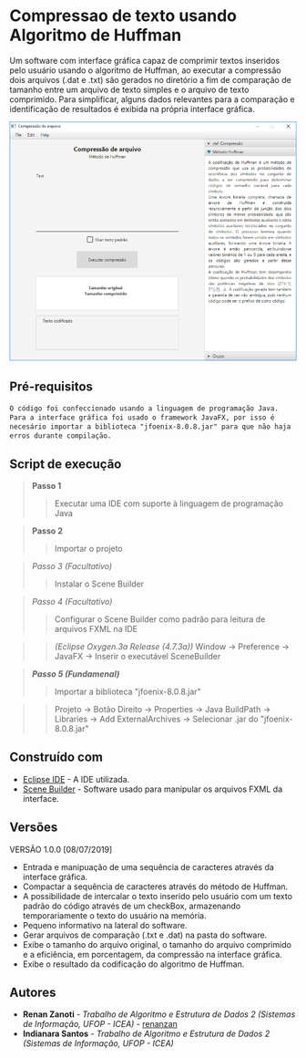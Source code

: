 # Compressao de texto usando Algoritmo de Huffman
Um software com interface gráfica capaz de comprimir textos inseridos pelo usuário usando o algoritmo de Huffman, ao executar a compressão dois arquivos (.dat e .txt) são gerados no diretório a fim de comparação de tamanho entre um arquivo de texto simples e o arquivo de texto comprimido. Para simplificar, alguns dados relevantes para a comparação e identificação de resultados é exibida na própria interface gráfica.

![](preview/image.png)


## Pré-requisitos
```
O código foi confeccionado usando a linguagem de programação Java. Para a interface gráfica foi usado o framework JavaFX, por isso é necesário importar a biblioteca "jfoenix-8.0.8.jar" para que não haja erros durante compilação.
```

## Script de execução
> **Passo 1**
>> Executar uma IDE com suporte à linguagem de programação Java

> **Passo 2**
>> Importar o projeto

> *Passo 3 (Facultativo)*
>> Instalar o Scene Builder

> *Passo 4 (Facultativo)*
>> Configurar o Scene Builder como padrão para leitura de arquivos FXML na IDE

>> *(Eclipse Oxygen.3a Release (4.7.3a))* Window -> Preference -> JavaFX -> Inserir o executável SceneBuilder

> ***Passo 5 (Fundamenal)***
>> Importar a biblioteca "jfoenix-8.0.8.jar"

>> Projeto -> Botão Direito -> Properties -> Java BuildPath -> Libraries -> Add ExternalArchives -> Selecionar .jar do "jfoenix-8.0.8.jar"


## Construído com
* [Eclipse IDE](https://www.eclipse.org/) - A IDE utilizada.
* [Scene Builder](https://gluonhq.com/products/scene-builder/) - Software usado para manipular os arquivos FXML da interface.


## Versões
VERSÃO 1.0.0 [08/07/2019]
* Entrada e manipuação de uma sequência de caracteres através da interface gráfica.
* Compactar a sequência de caracteres através do método de Huffman.
* A possibilidade de intercalar o texto inserido pelo usuário com um texto padrão do código através de um checkBox, armazenando temporariamente o texto do usuário na memória.
* Pequeno informativo na lateral do software.
* Gerar arquivos de comparação (.txt e .dat) na pasta do software.
* Exibe o tamanho do arquivo original, o tamanho do arquivo comprimido e a eficiência, em porcentagem, da compressão na interface gráfica.
* Exibe o resultado da codificação do algoritmo de Huffman.


## Autores
* **Renan Zanoti** - *Trabalho de Algoritmo e Estrutura de Dados 2 (Sistemas de Informação, UFOP - ICEA)* - [renanzan](https://github.com/renanzan)
* **Indianara  Santos** - *Trabalho de Algoritmo e Estrutura de Dados 2 (Sistemas de Informação, UFOP - ICEA)*
